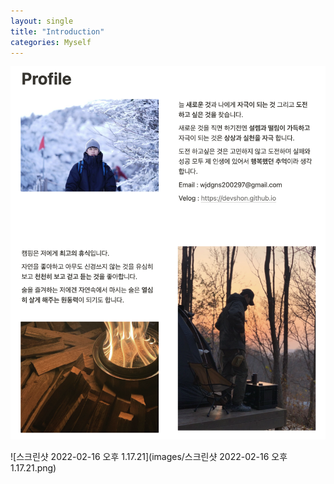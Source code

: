 ```yaml
---
layout: single
title: "Introduction"
categories: Myself
---
```


![intro1](images/intro1.png)

![스크린샷 2022-02-16 오후 1.17.21](images/스크린샷 2022-02-16 오후 1.17.21.png)
